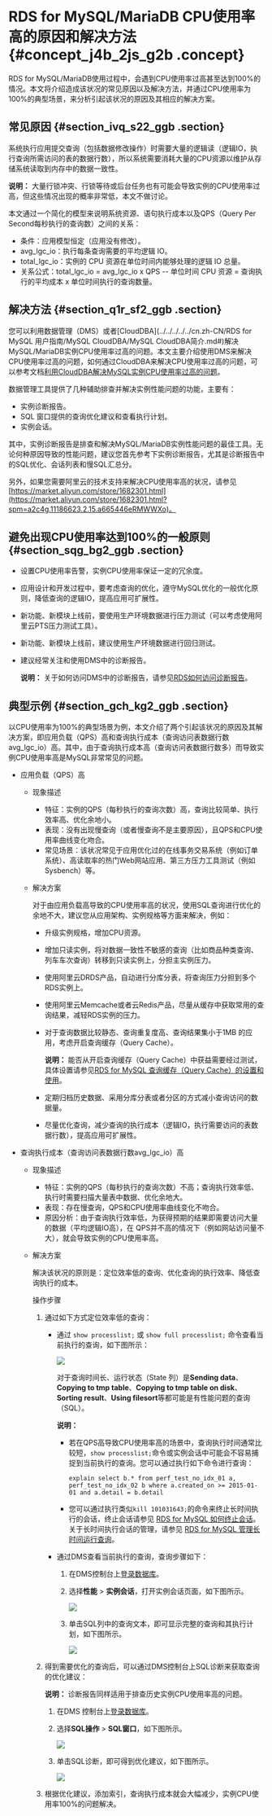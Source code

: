 # RDS for MySQL/MariaDB CPU使用率高的原因和解决方法 {#concept_j4b_2js_g2b .concept}

RDS for MySQL/MariaDB使用过程中，会遇到CPU使用率过高甚至达到100%的情况。本文将介绍造成该状况的常见原因以及解决方法，并通过CPU使用率为100%的典型场景，来分析引起该状况的原因及其相应的解决方案。

## 常见原因 {#section_ivq_s22_ggb .section}

系统执行应用提交查询（包括数据修改操作）时需要大量的逻辑读（逻辑IO，执行查询所需访问的表的数据行数），所以系统需要消耗大量的CPU资源以维护从存储系统读取到内存中的数据一致性。

**说明：** 大量行锁冲突、行锁等待或后台任务也有可能会导致实例的CPU使用率过高，但这些情况出现的概率非常低，本文不做讨论。

本文通过一个简化的模型来说明系统资源、语句执行成本以及QPS（Query Per Second每秒执行的查询数）之间的关系：

-   条件：应用模型恒定（应用没有修改）。
-   avg\_lgc\_io：执行每条查询需要的平均逻辑 IO。
-   total\_lgc\_io：实例的 CPU 资源在单位时间内能够处理的逻辑 IO 总量。
-   关系公式：total\_lgc\_io = avg\_lgc\_io x QPS -- 单位时间 CPU 资源 = 查询执行的平均成本 x 单位时间执行的查询数量。

## 解决方法 {#section_q1r_sf2_ggb .section}

您可以利用数据管理（DMS）或者[CloudDBA](../../../../../cn.zh-CN/RDS for MySQL 用户指南/MySQL CloudDBA/MySQL CloudDBA简介.md#)解决MySQL/MariaDB实例CPU使用率过高的问题。本文主要介绍使用DMS来解决CPU使用率过高的问题，如何通过CloudDBA来解决CPU使用率过高的问题，可以参考文档[利用CloudDBA解决MySQL实例CPU使用率过高的问题](https://help.aliyun.com/document_detail/65233.html)。

数据管理工具提供了几种辅助排查并解决实例性能问题的功能，主要有：

-   实例诊断报告。
-   SQL 窗口提供的查询优化建议和查看执行计划。
-   实例会话。

其中，实例诊断报告是排查和解决MySQL/MariaDB实例性能问题的最佳工具。无论何种原因导致的性能问题，建议您首先参考下实例诊断报告，尤其是诊断报告中的SQL优化、会话列表和慢SQL汇总分。

另外，如果您需要阿里云的技术支持来解决CPU使用率高的状况，请参见 [https://market.aliyun.com/store/1682301.html](https://market.aliyun.com/store/1682301.html?spm=a2c4g.11186623.2.15.a665446eRMWWXo)。

## 避免出现CPU使用率达到100%的一般原则 {#section_sqg_bg2_ggb .section}

-   设置CPU使用率告警，实例CPU使用率保证一定的冗余度。
-   应用设计和开发过程中，要考虑查询的优化，遵守MySQL优化的一般优化原则，降低查询的逻辑IO，提高应用可扩展性。
-   新功能、新模块上线前，要使用生产环境数据进行压力测试（可以考虑使用阿里云PTS压力测试工具）。
-   新功能、新模块上线前，建议使用生产环境数据进行回归测试。
-   建议经常关注和使用DMS中的诊断报告。

    **说明：** 关于如何访问DMS中的诊断报告，请参见[RDS如何访问诊断报告](https://help.aliyun.com/document_detail/41814.html)。


## 典型示例 {#section_gch_kg2_ggb .section}

以CPU使用率为100%的典型场景为例，本文介绍了两个引起该状况的原因及其解决方案，即应用负载（QPS）高和查询执行成本（查询访问表数据行数avg\_lgc\_io）高。其中，由于查询执行成本高（查询访问表数据行数多）而导致实例CPU使用率高是MySQL非常常见的问题。

-   应用负载（QPS）高
    -   现象描述
        -   特征：实例的QPS（每秒执行的查询次数）高，查询比较简单、执行效率高、优化余地小。
        -   表现：没有出现慢查询（或者慢查询不是主要原因），且QPS和CPU使用率曲线变化吻合。
        -   常见场景：该状况常见于应用优化过的在线事务交易系统（例如订单系统）、高读取率的热门Web网站应用、第三方压力工具测试（例如 Sysbench）等。
    -   解决方案

        对于由应用负载高导致的CPU使用率高的状况，使用SQL查询进行优化的余地不大，建议您从应用架构、实例规格等方面来解决，例如：

        -   升级实例规格，增加CPU资源。
        -   增加只读实例，将对数据一致性不敏感的查询（比如商品种类查询、列车车次查询）转移到只读实例上，分担主实例压力。
        -   使用阿里云DRDS产品，自动进行分库分表，将查询压力分担到多个RDS实例上。
        -   使用阿里云Memcache或者云Redis产品，尽量从缓存中获取常用的查询结果，减轻RDS实例的压力。
        -   对于查询数据比较静态、查询重复度高、查询结果集小于1MB 的应用，考虑开启查询缓存（Query Cache）。

            **说明：** 能否从开启查询缓存（Query Cache）中获益需要经过测试，具体设置请参见[RDS for MySQL 查询缓存（Query Cache）的设置和使用](https://help.aliyun.com/document_detail/41717.html?spm=a2c4g.11186623.2.17.a665446edOcZDv)。

        -   定期归档历史数据、采用分库分表或者分区的方式减小查询访问的数据量。
        -   尽量优化查询，减少查询的执行成本（逻辑IO，执行需要访问的表数据行数），提高应用可扩展性。
-   查询执行成本（查询访问表数据行数avg\_lgc\_io）高
    -   现象描述
        -   特征：实例的QPS（每秒执行的查询次数）不高；查询执行效率低、执行时需要扫描大量表中数据、优化余地大。
        -   表现：存在慢查询，QPS和CPU使用率曲线变化不吻合。
        -   原因分析：由于查询执行效率低，为获得预期的结果即需要访问大量的数据（平均逻辑IO高），在 QPS并不高的情况下（例如网站访问量不大），就会导致实例的CPU使用率高。
    -   解决方案

        解决该状况的原则是：定位效率低的查询、优化查询的执行效率、降低查询执行的成本。

        操作步骤

        1.  通过如下方式定位效率低的查询：
            -   通过 `show processlist;` 或 `show full processlist;` 命令查看当前执行的查询，如下图所示：

                ![](http://static-aliyun-doc.oss-cn-hangzhou.aliyuncs.com/assets/img/8195/155479177935232_zh-CN.png)

                对于查询时间长、运行状态（State 列）是**Sending data**、**Copying to tmp table**、**Copying to tmp table on disk**、**Sorting result**、**Using filesort**等都可能是有性能问题的查询（SQL）。

                **说明：** 

                -   若在QPS高导致CPU使用率高的场景中，查询执行时间通常比较短，`show processlist;`命令或实例会话中可能会不容易捕捉到当前执行的查询。您可以通过执行如下命令进行查询：

                    ```
                    explain select b.* from perf_test_no_idx_01 a, perf_test_no_idx_02 b where a.created_on >= 2015-01-01 and a.detail = b.detail
                    ```

                -   您可以通过执行类似`kill 101031643;`的命令来终止长时间执行的会话，终止会话请参见 [RDS for MySQL 如何终止会话](https://help.aliyun.com/document_detail/41713.html?spm=a2c4g.11186623.2.19.a665446edOcZDv)。关于长时间执行会话的管理，请参见 [RDS for MySQL 管理长时间运行查询](https://help.aliyun.com/document_detail/41735.html?spm=a2c4g.11186623.2.20.a665446edOcZDv)。
            -   通过DMS查看当前执行的查询，查询步骤如下：
                1.  在DMS控制台上[登录数据库](https://help.aliyun.com/document_detail/47714.html?spm=a2c4g.11186623.2.21.a665446edOcZDv)。
                2.  选择**性能** \> **实例会话**，打开实例会话页面，如下图所示。

                    ![](http://static-aliyun-doc.oss-cn-hangzhou.aliyuncs.com/assets/img/8195/155479177935253_zh-CN.png)

                3.  单击SQL列中的查询文本，即可显示完整的查询和其执行计划，如下图所示。

                    ![](http://static-aliyun-doc.oss-cn-hangzhou.aliyuncs.com/assets/img/8195/155479177935257_zh-CN.png)

        2.  得到需要优化的查询后，可以通过DMS控制台上SQL诊断来获取查询的优化建议：

            **说明：** 诊断报告同样适用于排查历史实例CPU使用率高的问题。

            1.  在DMS 控制台上[登录数据库](https://help.aliyun.com/document_detail/47714.html?spm=a2c4g.11186623.2.26.317b446eTd7q5l)。
            2.  选择**SQL操作** \> **SQL窗口**，如下图所示。

                ![](http://static-aliyun-doc.oss-cn-hangzhou.aliyuncs.com/assets/img/8195/155479177935257_zh-CN.png)

            3.  单击SQL诊断，即可得到优化建议，如下图所示。

                ![](http://static-aliyun-doc.oss-cn-hangzhou.aliyuncs.com/assets/img/8195/155479177935258_zh-CN.png)

        3.  根据优化建议，添加索引，查询执行成本就会大幅减少，实例CPU使用率100%的问题解决。

